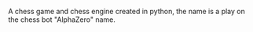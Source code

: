 A chess game and chess engine created in python, the name is a play on the chess bot "AlphaZero" name.
